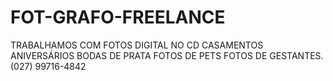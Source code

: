 # FOT-GRAFO-FREELANCE
TRABALHAMOS COM FOTOS DIGITAL NO CD CASAMENTOS ANIVERSÁRIOS BODAS DE PRATA FOTOS DE PETS FOTOS DE GESTANTES.(027) 99716-4842
